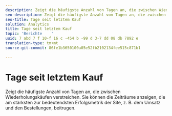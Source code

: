 ```yaml
---
description: Zeigt die häufigste Anzahl von Tagen an, die zwischen Wiederholungskäufen verstreichen. Sie können die Zeiträume anzeigen, die am stärksten zur bedeutendsten Erfolgsmetrik der Site, z. B. dem Umsatz und den Bestellungen, beitrugen.
seo-description: Zeigt die häufigste Anzahl von Tagen an, die zwischen Wiederholungskäufen verstreichen. Sie können die Zeiträume anzeigen, die am stärksten zur bedeutendsten Erfolgsmetrik der Site, z. B. dem Umsatz und den Bestellungen, beitrugen.
seo-title: Tage seit letztem Kauf
solution: Analytics
title: Tage seit letztem Kauf
topic: 'Berichte    '
uuid: 7 abd 7 f 10-f 16 c -454 b -99 d 3-7 dd 08 db 7892 e
translation-type: tm+mt
source-git-commit: 86fe1b3650100a05e52fb2102134fee515c871b1

---
```



# Tage seit letztem Kauf

Zeigt die häufigste Anzahl von Tagen an, die zwischen Wiederholungskäufen verstreichen. Sie können die Zeiträume anzeigen, die am stärksten zur bedeutendsten Erfolgsmetrik der Site, z. B. dem Umsatz und den Bestellungen, beitrugen.

